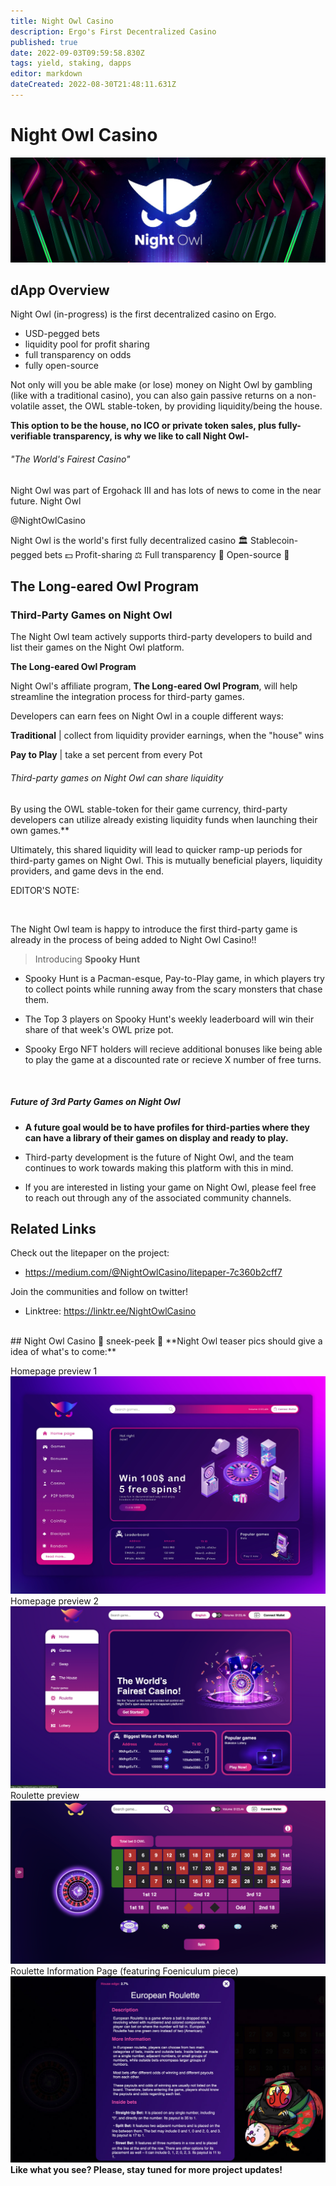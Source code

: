 ```yaml
---
title: Night Owl Casino
description: Ergo's First Decentralized Casino
published: true
date: 2022-09-03T09:59:58.830Z
tags: yield, staking, dapps
editor: markdown
dateCreated: 2022-08-30T21:48:11.631Z
---
```


# Night Owl Casino 


![banner-nightowl-logo-.jpg](/ergodapps/banner-nightowl-logo-.jpg)
## dApp Overview 
Night Owl (in-progress) is the first decentralized casino on Ergo.
- USD-pegged bets
- liquidity pool for profit sharing
- full transparency on odds 
- fully open-source

Not only will you be able make (or lose) money on Night Owl by gambling (like with a traditional casino), you can also gain passive returns on a non-volatile asset, the OWL stable-token, by providing liquidity/being the house.

**This option to be the house, no ICO or private token sales, plus fully-verifiable transparency, is why we like to call Night Owl-** 

###### "The World's Fairest Casino"

Night Owl was part of Ergohack III and has lots of news to come in the near future.
Night Owl

@NightOwlCasino

Night Owl is the world's first fully decentralized casino 🏛️ Stablecoin-pegged bets 💵 Profit-sharing ⚖️ Full transparency 🔬 Open-source 👀

## The Long-eared Owl Program 

### Third-Party Games on Night Owl

The Night Owl team actively supports third-party developers to build and list their games on the Night Owl platform. 

**The Long-eared Owl Program** 

Night Owl's affiliate program, **The Long-eared Owl Program**, will help streamline the integration process for third-party games.

Developers can earn fees on Night Owl in a couple different ways: 

**Traditional** | collect from liquidity provider earnings, when the "house" wins

**Pay to Play** | take a set percent from every Pot

###### Third-party games on Night Owl can share liquidity

By using the OWL stable-token for their game currency, third-party developers can utilize already existing liquidity funds when launching their own games.**

Ultimately, this shared liquidity will lead to quicker ramp-up periods for third-party games on Night Owl. This is mutually beneficial players, liquidity providers, and game devs in the end.

EDITOR'S NOTE: 

</br>

The Night Owl team is happy to introduce the first third-party game is already in the process of being added to Night Owl Casino!! 

> Introducing **Spooky Hunt**

 - Spooky Hunt  is a Pacman-esque, Pay-to-Play game, in which players try to collect points while running away from the scary monsters that chase them.

 - The Top 3 players on Spooky Hunt's weekly leaderboard will win their share of that week's OWL prize pot.

  - Spooky Ergo NFT holders will recieve additional bonuses like being able to play the game at a discounted rate or recieve X number of free turns.

</br>

##### Future of 3rd Party Games on Night Owl 

- **A future goal would be to have profiles for third-parties where they can have a library of their games on display and ready to play.**

- Third-party development is the future of Night Owl, and the team continues to work towards making this platform with this in mind. 

- If you are interested in listing your game on Night Owl, please feel free to reach out through any of the associated community channels.



## Related Links
Check out the litepaper on the project:

- https://medium.com/@NightOwlCasino/litepaper-7c360b2cff7

Join the communities and follow on twitter!

-  Linktree: https://linktr.ee/NightOwlCasino
</br>
## Night Owl Casino 👀 sneek-peek 👀
**Night Owl teaser pics should give a idea of what's to come:**

Homepage preview 1
![1stnightowlhomepage-preview.jpg](/ergodapps/1stnightowlhomepage-preview.jpg)
Homepage preview 2
![nightowl-homepage-wip@2x.png](/ergodapps/nightowl-homepage-wip@2x.png)
Roulette preview 
![nightowl-roulettepreview.png](/ergodapps/nightowl-roulettepreview.png)
Roulette Information Page (featuring Foeniculum piece)
![europeanrouletteinfographic_(rotated).jpg](/europeanrouletteinfographic_(rotated).jpg)
</br>
**Like what you see? Please, stay tuned for more project updates!**
